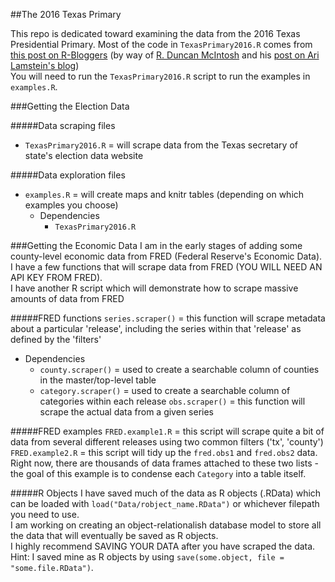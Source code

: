 ##The 2016 Texas Primary

This repo is dedicated toward examining the data from the 2016 Texas Presidential Primary. Most of the code in `TexasPrimary2016.R` comes from [this post on R-Bloggers](http://www.r-bloggers.com/mapping-election-results-with-r-and-choroplethr/) (by way of [R. Duncan McIntosh](http://rduncanmcintosh.com/) and his [post on Ari Lamstein's blog](http://www.arilamstein.com/blog/2016/03/21/mapping-election-results-r-choroplethr/))  
You will need to run the `TexasPrimary2016.R` script to run the examples in `examples.R`.

###Getting the Election Data

#####Data scraping files
* `TexasPrimary2016.R` = will scrape data from the Texas secretary of state's election data website

#####Data exploration files
* `examples.R` = will create maps and knitr tables (depending on which examples you choose)
  * Dependencies
    * `TexasPrimary2016.R`

###Getting the Economic Data
I am in the early stages  of adding some county-level economic data from FRED (Federal Reserve's Economic Data).  
I have a few functions that will scrape data from FRED (YOU WILL NEED AN API KEY FROM FRED).  
I have another R script which will demonstrate how to scrape massive amounts of data from FRED

#####FRED functions
`series.scraper()` = this function will scrape metadata about a particular 'release', including the series within that 'release' as defined by the 'filters'
  * Dependencies
    * `county.scraper()` = used to create a searchable column of counties in the master/top-level table
    * `category.scraper()` = used to create a searchable column of categories within each release
`obs.scraper()` = this function will scrape the actual data from a given series

#####FRED examples
`FRED.example1.R` = this script will scrape quite a bit of data from several different releases using two common filters ('tx', 'county')  
`FRED.example2.R` = this script will tidy up the `fred.obs1` and `fred.obs2` data. Right now, there are thousands of data frames attached to these two lists - the goal of this example is to condense each `Category` into a table itself.

#####R Objects
I have saved much of the data as R objects (.RData) which can be loaded with `load("Data/robject_name.RData")` or whichever filepath you need to use.  
I am working on creating an object-relationalish database model to store all the data that will eventually be saved as R objects.  
I highly recommend SAVING YOUR DATA after you have scraped the data. Hint: I saved mine as R objects by using `save(some.object, file = "some.file.RData")`.  